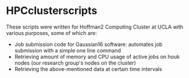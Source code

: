 # HPCclusterscripts

These scripts were written for Hoffman2 Computing Cluster at UCLA with various purposes, some of which are:

- Job submission code for Gaussian16 software: automates job submission with a simple one line command
- Retrieving amount of memory and CPU usage of active jobs on houk nodes (our research group's nodes on the cluster)
- Retrieving the above-mentioned data at certain time intervals
